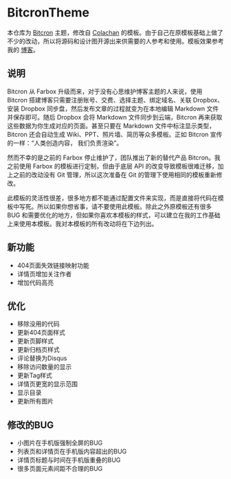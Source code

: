 # BitcronTheme

本仓库为 [Bitcron](http://bitcron.com) 主题，修改自 [Colachan](http://colachan.com) 的模板。由于自己在原模板基础上做了不少的改动，所以将源码和设计图开源出来供需要的人参考和使用。模板效果参考我的 [博客](http://xuyafei.com)。

## 说明

Bitcron 从 Farbox 升级而来，对于没有心思维护博客主题的人来说，使用 Bitcron 搭建博客只需要注册账号、交费、选择主题、绑定域名、关联 Dropbox、安装 Dropbox 同步盘，然后发布文章的过程就变为在本地编辑 Markdown 文件并保存即可。随后 Dropbox 会将 Markdown 文件同步到云端，Bitcron 再来获取这些数据为你生成对应的页面。甚至只要在 Markdown 文件中标注显示类型，Bitcron 还会自动生成 Wiki、PPT、照片墙、简历等众多模板。正如 Bitcron 宣传的一样：“人类创造内容， 我们负责渲染”。

然而不幸的是之前的 Farbox 停止维护了，团队推出了新的替代产品 Bitcron。我之前使用 Farbox 的模板进行定制，但由于底层 API 的改变导致模板很难迁移，加上之前的改动没有 Git 管理，所以这次准备在 Git 的管理下使用相同的模板重新修改。

此模板的灵活性很差，很多地方都不能通过配置文件来实现，而是直接将代码在模板中写死。所以如果你想省事，请不要使用此模板。除此之外原模板还有很多 BUG 和需要优化的地方，但如果你喜欢本模板的样式，可以建立在我的工作基础上来使用本模板。我对本模板的所有改动将在下边列出。

## 新功能
* 404页面失效链接映射功能
* 详情页增加关注作者
* 增加代码高亮

## 优化
* 移除没用的代码
* 更新404页面样式
* 更新页脚样式
* 更新归档页样式
* 评论替换为Disqus
* 移除访问数量的显示
* 更新Tag样式
* 详情页更宽的显示范围
* 显示目录
* 更新所有图片

## 修改的BUG
* 小图片在手机版强制全屏的BUG
* 列表页和详情页在手机版内容超出的BUG
* 详情页标题与时间在手机版重叠的BUG
* 很多页面元素间距不合理的BUG